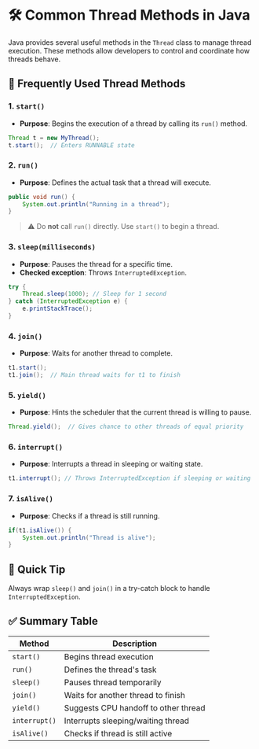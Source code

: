 # 🛠️ Common Thread Methods in Java

Java provides several useful methods in the `Thread` class to manage thread execution. These methods allow developers to control and coordinate how threads behave.


## 🔧 Frequently Used Thread Methods

### 1. `start()`
- **Purpose**: Begins the execution of a thread by calling its `run()` method.
```java
Thread t = new MyThread();
t.start();  // Enters RUNNABLE state
```


### 2. `run()`
- **Purpose**: Defines the actual task that a thread will execute.
```java
public void run() {
    System.out.println("Running in a thread");
}
```
> ⚠️ Do **not** call `run()` directly. Use `start()` to begin a thread.


### 3. `sleep(milliseconds)`
- **Purpose**: Pauses the thread for a specific time.
- **Checked exception**: Throws `InterruptedException`.

```java
try {
    Thread.sleep(1000); // Sleep for 1 second
} catch (InterruptedException e) {
    e.printStackTrace();
}
```



### 4. `join()`
- **Purpose**: Waits for another thread to complete.
```java
t1.start();
t1.join();  // Main thread waits for t1 to finish
```



### 5. `yield()`
- **Purpose**: Hints the scheduler that the current thread is willing to pause.
```java
Thread.yield();  // Gives chance to other threads of equal priority
```


### 6. `interrupt()`
- **Purpose**: Interrupts a thread in sleeping or waiting state.
```java
t1.interrupt(); // Throws InterruptedException if sleeping or waiting
```


### 7. `isAlive()`
- **Purpose**: Checks if a thread is still running.
```java
if(t1.isAlive()) {
    System.out.println("Thread is alive");
}
```


## 🧠 Quick Tip

Always wrap `sleep()` and `join()` in a try-catch block to handle `InterruptedException`.


## ✅ Summary Table

| Method       | Description                          |
|--------------|--------------------------------------|
| `start()`    | Begins thread execution              |
| `run()`      | Defines the thread's task            |
| `sleep()`    | Pauses thread temporarily            |
| `join()`     | Waits for another thread to finish   |
| `yield()`    | Suggests CPU handoff to other thread |
| `interrupt()`| Interrupts sleeping/waiting thread   |
| `isAlive()`  | Checks if thread is still active     |

